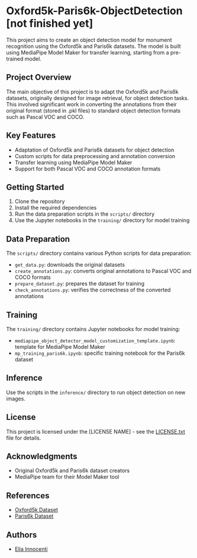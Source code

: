 # Oxford5k-Paris6k-ObjectDetection [not finished yet] 

This project aims to create an object detection model for monument recognition using the Oxford5k and Paris6k datasets. The model is built using MediaPipe Model Maker for transfer learning, starting from a pre-trained model.

## Project Overview

The main objective of this project is to adapt the Oxford5k and Paris6k datasets, originally designed for image retrieval, for object detection tasks. This involved significant work in converting the annotations from their original format (stored in .pkl files) to standard object detection formats such as Pascal VOC and COCO.

## Key Features

- Adaptation of Oxford5k and Paris6k datasets for object detection
- Custom scripts for data preprocessing and annotation conversion
- Transfer learning using MediaPipe Model Maker
- Support for both Pascal VOC and COCO annotation formats

## Getting Started

1. Clone the repository
2. Install the required dependencies
3. Run the data preparation scripts in the `scripts/` directory
4. Use the Jupyter notebooks in the `training/` directory for model training

## Data Preparation

The `scripts/` directory contains various Python scripts for data preparation:

- `get_data.py`: downloads the original datasets
- `create_annotations.py`: converts original annotations to Pascal VOC and COCO formats
- `prepare_dataset.py`: prepares the dataset for training
- `check_annotations.py`: verifies the correctness of the converted annotations

## Training

The `training/` directory contains Jupyter notebooks for model training:

- `mediapipe_object_detector_model_customization_template.ipynb`: template for MediaPipe Model Maker
- `mp_training_paris6k.ipynb`: specific training notebook for the Paris6k dataset

## Inference

Use the scripts in the `inference/` directory to run object detection on new images.

## License

This project is licensed under the [LICENSE NAME] - see the [LICENSE.txt](LICENSE.txt) file for details.

## Acknowledgments

- Original Oxford5k and Paris6k dataset creators
- MediaPipe team for their Model Maker tool

## References

- [Oxford5k Dataset](http://www.robots.ox.ac.uk/~vgg/data/oxbuildings/)
- [Paris6k Dataset](http://www.robots.ox.ac.uk/~vgg/data/parisbuildings/)

## Authors

- [Elia Innocenti](https://github.com/eliainnocenti)
